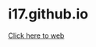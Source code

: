 # i17.github.io
<a href="https://lenovix.github.io/i17.github.io/" targer="_blank">Click here to web</a>

